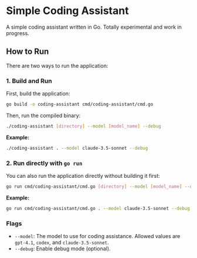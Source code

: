 # Simple Coding Assistant

A simple coding assistant written in Go. Totally experimental and work in progress.

## How to Run

There are two ways to run the application:

### 1. Build and Run

First, build the application:
```sh
go build -o coding-assistant cmd/coding-assistant/cmd.go
```

Then, run the compiled binary:
```sh
./coding-assistant [directory] --model [model_name] --debug
```

**Example:**
```sh
./coding-assistant . --model claude-3.5-sonnet --debug
```

### 2. Run directly with `go run`

You can also run the application directly without building it first:
```sh
go run cmd/coding-assistant/cmd.go [directory] --model [model_name] --debug
```

**Example:**
```sh
go run cmd/coding-assistant/cmd.go . --model claude-3.5-sonnet --debug
```

### Flags

*   `--model`: The model to use for coding assistance. Allowed values are `gpt-4.1`, `codex`, and `claude-3.5-sonnet`.
*   `--debug`: Enable debug mode (optional).

